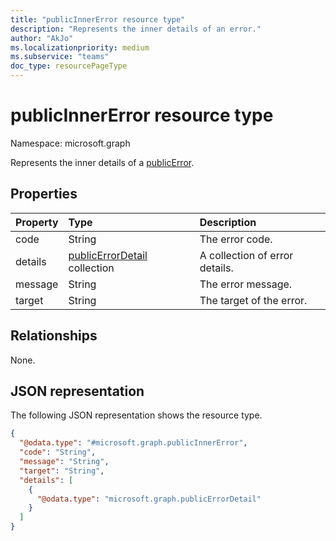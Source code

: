```yaml
---
title: "publicInnerError resource type"
description: "Represents the inner details of an error."
author: "AkJo"
ms.localizationpriority: medium
ms.subservice: "teams"
doc_type: resourcePageType
---
```


# publicInnerError resource type

Namespace: microsoft.graph

Represents the inner details of a [publicError](../resources/publicerrordetail.md). 
## Properties
|Property|Type|Description|
|:---|:---|:---|
|code|String|The error code.|
|details|[publicErrorDetail](../resources/publicerrordetail.md) collection|A collection of error details.|
|message|String|The error message.|
|target|String|The target of the error.|

## Relationships
None.

## JSON representation
The following JSON representation shows the resource type.
<!-- {
  "blockType": "resource",
  "@odata.type": "microsoft.graph.publicInnerError"
}
-->
``` json
{
  "@odata.type": "#microsoft.graph.publicInnerError",
  "code": "String",
  "message": "String",
  "target": "String",
  "details": [
    {
      "@odata.type": "microsoft.graph.publicErrorDetail"
    }
  ]
}
```

